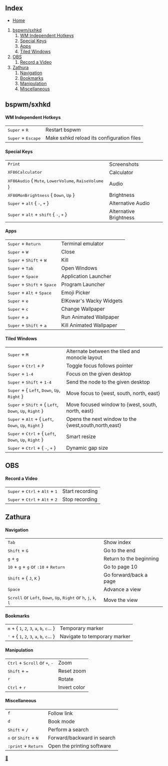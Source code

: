 ## Index

* [Home](./README.md)
1. [bspwm/sxhkd](#bspwmsxhkd)
    1. [WM Independent Hotkeys](#wm-independent-hotkeys)
    2. [Special Keys](#special-keys)
    3. [Apps](#apps)
    4. [Tiled Windows](#tiled-windows)
2. [OBS](#obs)
    1. [Record a Video](#record-a-video)
3. [Zathura](#zathura)
    1. [Navigation](#navigation)
    2. [Bookmarks](#bookmarks)
    3. [Manipulation](#manipulation)
    4. [Miscellaneous](#miscellaneous)

## bspwm/sxhkd

#### WM Independent Hotkeys

<table>
    <tr>
        <td><kbd>Super</kbd> + <kbd>R</kbd></td>
        <td>Restart bspwm</td>
    </tr>
    <tr>
        <td><kbd>Super</kbd> + <kbd>Escape</kbd></td>
        <td>Make sxhkd reload its configuration files</td>
    </tr>
</table>

#### Special Keys

<table>
    <tr>
        <td><kbd>Print</kbd></td>
        <td>Screenshots</td>
    </tr>
    <tr>
        <td><kbd>XF86Calculator</kbd></td>
        <td>Calculator</td>
    </tr>
    <tr>
        <td><kbd>XF86Audio</kbd> { <kbd>Mute</kbd>, <kbd>LowerVolume</kbd>, <kbd>RaiseVolume</kbd> }</td>
        <td>Audio</td>
    </tr>
    <tr>
        <td><kbd>XF86MonBrightness</kbd> { <kbd>Down</kbd>, <kbd>Up</kbd> }</td>
        <td>Brightness</td>
    </tr>
    <tr>
        <td><kbd>Super</kbd> + <kbd>alt</kbd> { <kbd>-</kbd>, <kbd>+</kbd> }</td>
        <td>Alternative Audio</td>
    </tr>
    <tr>
        <td><kbd>Super</kbd> + <kbd>alt</kbd> + <kbd>shift</kbd> { <kbd>-</kbd>, <kbd>+</kbd> }</td>
        <td>Alternative Brightness</td>
    </tr>
</table>

#### Apps

<table>
    <tr>
        <td><kbd>Super</kbd> + <kbd>Return</kbd></td>
        <td>Terminal emulator</td>
    </tr>
    <tr>
        <td><kbd>Super</kbd> + <kbd>W</kbd></td>
        <td>Close</td>
    </tr>
    <tr>
        <td><kbd>Super</kbd> + <kbd>Shift</kbd> + <kbd>W</kbd></td>
        <td>Kill</td>
    </tr>
    <tr>
        <td><kbd>Super</kbd> + <kbd>Tab</kbd></td>
        <td>Open Windows</td>
    </tr>
    <tr>
        <td><kbd>Super</kbd> + <kbd>Space</kbd></td>
        <td>Application Launcher</td>
    </tr>
    <tr>
        <td><kbd>Super</kbd> + <kbd>Shift</kbd> + <kbd>Space</kbd></td>
        <td>Program Launcher</td>
    </tr>
    <tr>
        <td><kbd>Super</kbd> + <kbd>Alt</kbd> + <kbd>Space</kbd></td>
        <td>Emoji Picker</td>
    </tr>
    <tr>
        <td><kbd>Super</kbd> + <kbd>e</kbd></td>
        <td>ElKowar's Wacky Widgets</td>
    </tr>
    <tr>
        <td><kbd>Super</kbd> + <kbd>c</kbd></td>
        <td>Change Wallpaper</td>
    </tr>
    <tr>
        <td><kbd>Super</kbd> + <kbd>a</kbd></td>
        <td>Run Animated Wallpaper</td>
    </tr>
    <tr>
        <td><kbd>Super</kbd> + <kbd>Shift</kbd> + <kbd>a</kbd></td>
        <td>Kill Animated Wallpaper</td>
    </tr>
</table>

#### Tiled Windows

<table>
    <tr>
        <td><kbd>Super</kbd> + <kbd>M</kbd></td>
        <td>Alternate between the tiled and monocle layout</td>
    </tr>
    <tr>
        <td><kbd>Super</kbd> + <kbd>Ctrl</kbd> + <kbd>P</kbd></td>
        <td>Toggle focus follows pointer</td>
    </tr>
    <tr>
        <td><kbd>Super</kbd> + <kbd>1-4</kbd></td>
        <td>Focus on the given desktop</td>
    </tr>
    <tr>
        <td><kbd>Super</kbd> + <kbd>Shift</kbd> + <kbd>1-4</kbd></td>
        <td>Send the node to the given desktop</td>
    </tr>
    <tr>
        <td><kbd>Super</kbd> + { <kbd>Left</kbd>, <kbd>Down</kbd>, <kbd>Up</kbd>, <kbd>Right</kbd> }</td>
        <td>Move focus to {west, south, north, east}</td>
    </tr>
    <tr>
        <td><kbd>Super</kbd> + <kbd>Shift</kbd> + { <kbd>Left</kbd>, <kbd>Down</kbd>, <kbd>Up</kbd>, <kbd>Right</kbd> }</td>
        <td>Move focused window to {west, south, north, east}</td>
    </tr>
    <tr>
        <td><kbd>Super</kbd> + <kbd>Alt</kbd> + { <kbd>Left</kbd>, <kbd>Down</kbd>, <kbd>Up</kbd>, <kbd>Right</kbd> }</td>
        <td>Opens the next window to the {west,south,north,east}</td>
    </tr>
    <tr>
        <td><kbd>Super</kbd> + <kbd>Ctrl</kbd> + { <kbd>Left</kbd>, <kbd>Down</kbd>, <kbd>Up</kbd>, <kbd>Right</kbd> }</td>
        <td>Smart resize</td>
    </tr>
    <tr>
        <td><kbd>Super</kbd> + <kbd>Ctrl</kbd> + { <kbd>-</kbd>, <kbd>+</kbd> }</td>
        <td>Dynamic gap size</td>
    </tr>
</table>

## OBS

#### Record a Video

<table>
    <tr>
        <td><kbd>Super</kbd> + <kbd>Ctrl</kbd> + <kbd>Alt</kbd> + <kbd>1</kbd></td>
        <td>Start recording</td>
    </tr>
    <tr>
        <td><kbd>Super</kbd> + <kbd>Ctrl</kbd> + <kbd>Alt</kbd> + <kbd>2</kbd></td>
        <td>Stop recording</td>
    </tr>
</table>

## Zathura

#### Navigation

<table>
    <tr>
        <td><kbd>Tab</kbd></td>
        <td>Show index</td>
    </tr>
    <tr>
        <td><kbd>Shift</kbd> + <kbd>G</kbd></td>
        <td>Go to the end</td>
    </tr>
    <tr>
        <td><kbd>g</kbd> + <kbd>g</kbd></td>
        <td>Return to the beginning</td>
    </tr>
    <tr>
        <td><kbd>10</kbd> + <kbd>g</kbd> + <kbd>g</kbd> or <kbd>:10</kbd> + <kbd>Return</kbd></td>
        <td>Go to page 10</td>
    </tr>
    <tr>
        <td><kbd>Shift</kbd> + { <kbd>J</kbd>, <kbd>K</kbd> }</td>
        <td>Go forward/back a page</td>
    </tr>
    <tr>
        <td><kbd>Space</kbd></td>
        <td>Advance a view</td>
    </tr>
    <tr>
        <td><kbd>Scroll</kbd> or <kbd>Left</kbd>, <kbd>Down</kbd>, <kbd>Up</kbd>, <kbd>Right</kbd> or <kbd>h</kbd>, <kbd>j</kbd>, <kbd>k</kbd>, <kbd>l</kbd></td>
        <td>Move the view</td>
    </tr>
</table>

#### Bookmarks

<table>
    <tr>
        <td><kbd>m</kbd> + { <kbd>1</kbd>, <kbd>2</kbd>, <kbd>3</kbd>, <kbd>a</kbd>, <kbd>b</kbd>, <kbd>c</kbd>... }</td>
        <td>Temporary marker</td>
    </tr>
    <tr>
        <td><kbd>'</kbd> + { <kbd>1</kbd>, <kbd>2</kbd>, <kbd>3</kbd>, <kbd>a</kbd>, <kbd>b</kbd>, <kbd>c</kbd>... }</td>
        <td>Navigate to temporary marker</td>
    </tr>
</table>

#### Manipulation

<table>
    <tr>
        <td><kbd>Ctrl</kbd> + <kbd>Scroll</kbd> or <kbd>+</kbd>, <kbd>-</kbd></td>
        <td>Zoom</td>
    </tr>
    <tr>
        <td><kbd>Shift</kbd> + <kbd>=</kbd></td>
        <td>Reset zoom</td>
    </tr>
    <tr>
        <td><kbd>r</kbd></td>
        <td>Rotate</td>
    </tr>
    <tr>
        <td><kbd>Ctrl</kbd> + <kbd>r</kbd></td>
        <td>Invert color</td>
    </tr>
</table>

#### Miscellaneous

<table>
    <tr>
        <td><kbd>f</kbd></td>
        <td>Follow link</td>
    </tr>
    <tr>
        <td><kbd>d</kbd></td>
        <td>Book mode</td>
    </tr>
    <tr>
        <td><kbd>Shift</kbd> + <kbd>/</kbd></td>
        <td>Perform a search</td>
    </tr>
    <tr>
        <td><kbd>n</kbd> or <kbd>Shift</kbd> + <kbd>N</kbd></td>
        <td>Forward/backward in search</td>
    </tr>
    <tr>
        <td><kbd>:print</kbd> + <kbd>Return</kbd></td>
        <td>Open the printing software</td>
    </tr>
</table>

<link rel="stylesheet" href="./README.css">
<a class="scrollup" href="#top">&#x1F53C</a>